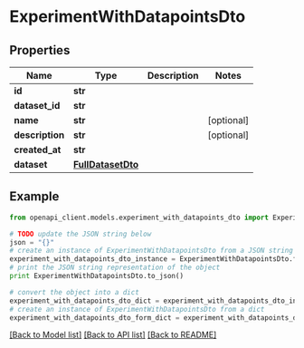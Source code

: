 # ExperimentWithDatapointsDto


## Properties

Name | Type | Description | Notes
------------ | ------------- | ------------- | -------------
**id** | **str** |  | 
**dataset_id** | **str** |  | 
**name** | **str** |  | [optional] 
**description** | **str** |  | [optional] 
**created_at** | **str** |  | 
**dataset** | [**FullDatasetDto**](FullDatasetDto.md) |  | 

## Example

```python
from openapi_client.models.experiment_with_datapoints_dto import ExperimentWithDatapointsDto

# TODO update the JSON string below
json = "{}"
# create an instance of ExperimentWithDatapointsDto from a JSON string
experiment_with_datapoints_dto_instance = ExperimentWithDatapointsDto.from_json(json)
# print the JSON string representation of the object
print ExperimentWithDatapointsDto.to_json()

# convert the object into a dict
experiment_with_datapoints_dto_dict = experiment_with_datapoints_dto_instance.to_dict()
# create an instance of ExperimentWithDatapointsDto from a dict
experiment_with_datapoints_dto_form_dict = experiment_with_datapoints_dto.from_dict(experiment_with_datapoints_dto_dict)
```
[[Back to Model list]](../README.md#documentation-for-models) [[Back to API list]](../README.md#documentation-for-api-endpoints) [[Back to README]](../README.md)


